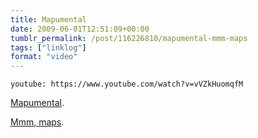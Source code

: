 ```yaml
---
title: Mapumental
date: 2009-06-01T12:51:09+00:00
tumblr_permalink: /post/116226810/mapumental-mmm-maps
tags: ["linklog"]
format: "video"
---
```


`youtube: https://www.youtube.com/watch?v=vVZkHuomqfM`

[Mapumental][1].

[Mmm, maps][2].

[1]: https://www.youtube.com/watch?v=vVZkHuomqfM
[2]: http://www.mysociety.org/2009/06/01/say-hello-to-mapumental/
